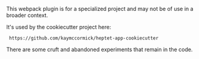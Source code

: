 This webpack plugin is for a specialized project and may not be of use
in a broader context.

It's used by the cookiecutter project here:

     https://github.com/kaymccormick/heptet-app-cookiecutter

There are some cruft and abandoned experiments that remain in the code.


